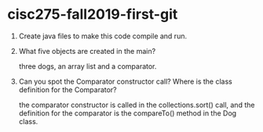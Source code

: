 # cisc275-fall2019-first-git
1. Create java files to make this code compile and run.

2. What five objects are created in the main?
	
	three dogs, an array list and  a comparator.

3. Can you spot the Comparator constructor call? Where is the class definition for the Comparator?

	the comparator constructor is called in the collections.sort() call, and the definition for the comparator is the compareTo() method in the Dog class.